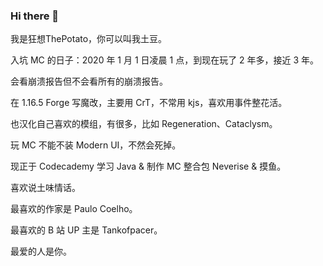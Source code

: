 ### Hi there 👋

我是狂想ThePotato，你可以叫我土豆。

入坑 MC 的日子：2020 年 1 月 1 日凌晨 1 点，到现在玩了 2 年多，接近 3 年。

会看崩溃报告但不会看所有的崩溃报告。

在 1.16.5 Forge 写魔改，主要用 CrT，不常用 kjs，喜欢用事件整花活。

也汉化自己喜欢的模组，有很多，比如 Regeneration、Cataclysm。

玩 MC 不能不装 Modern UI，不然会死掉。

现正于 Codecademy 学习 Java & 制作 MC 整合包 Neverise & 摸鱼。

喜欢说土味情话。

最喜欢的作家是 Paulo Coelho。

最喜欢的 B 站 UP 主是 Tankofpacer。

最爱的人是你。
